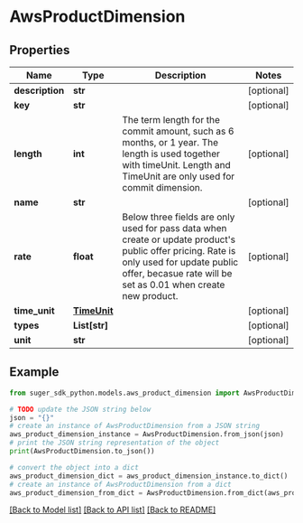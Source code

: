 # AwsProductDimension


## Properties

Name | Type | Description | Notes
------------ | ------------- | ------------- | -------------
**description** | **str** |  | [optional] 
**key** | **str** |  | [optional] 
**length** | **int** | The term length for the commit amount, such as 6 months, or 1 year. The length is used together with timeUnit. Length and TimeUnit are only used for commit dimension. | [optional] 
**name** | **str** |  | [optional] 
**rate** | **float** | Below three fields are only used for pass data when create or update product&#39;s public offer pricing. Rate is only used for update public offer, becasue rate will be set as 0.01 when create new product. | [optional] 
**time_unit** | [**TimeUnit**](TimeUnit.md) |  | [optional] 
**types** | **List[str]** |  | [optional] 
**unit** | **str** |  | [optional] 

## Example

```python
from suger_sdk_python.models.aws_product_dimension import AwsProductDimension

# TODO update the JSON string below
json = "{}"
# create an instance of AwsProductDimension from a JSON string
aws_product_dimension_instance = AwsProductDimension.from_json(json)
# print the JSON string representation of the object
print(AwsProductDimension.to_json())

# convert the object into a dict
aws_product_dimension_dict = aws_product_dimension_instance.to_dict()
# create an instance of AwsProductDimension from a dict
aws_product_dimension_from_dict = AwsProductDimension.from_dict(aws_product_dimension_dict)
```
[[Back to Model list]](../README.md#documentation-for-models) [[Back to API list]](../README.md#documentation-for-api-endpoints) [[Back to README]](../README.md)


